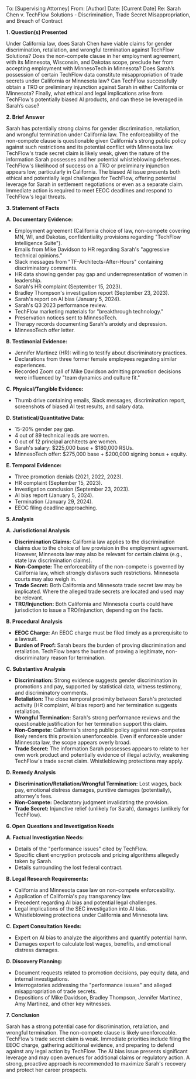 To:      [Supervising Attorney]
From:    [Author]
Date:    [Current Date]
Re:      Sarah Chen v. TechFlow Solutions - Discrimination, Trade Secret Misappropriation, and Breach of Contract

**1. Question(s) Presented**

Under California law, does Sarah Chen have viable claims for gender discrimination, retaliation, and wrongful termination against TechFlow Solutions? Does the non-compete clause in her employment agreement, with its Minnesota, Wisconsin, and Dakotas scope,  preclude her from accepting employment with MinnesoTech in Minnesota?  Does Sarah’s possession of certain TechFlow data constitute misappropriation of trade secrets under California or Minnesota law? Can TechFlow successfully obtain a TRO or preliminary injunction against Sarah in either California or Minnesota? Finally, what ethical and legal implications arise from TechFlow's potentially biased AI products, and can these be leveraged in Sarah’s case?


**2. Brief Answer**

Sarah has potentially strong claims for gender discrimination, retaliation, and wrongful termination under California law. The enforceability of the non-compete clause is questionable given California's strong public policy against such restrictions and its potential conflict with Minnesota law.  TechFlow's trade secret claim is likely weak, given the nature of the information Sarah possesses and her potential whistleblowing defenses.  TechFlow's likelihood of success on a TRO or preliminary injunction appears low, particularly in California. The biased AI issue presents both ethical and potentially legal challenges for TechFlow, offering potential leverage for Sarah in settlement negotiations or even as a separate claim.  Immediate action is required to meet EEOC deadlines and respond to TechFlow's legal threats.

**3. Statement of Facts**

**A. Documentary Evidence:**

* Employment agreement (California choice of law, non-compete covering MN, WI, and Dakotas, confidentiality provisions regarding "TechFlow Intelligence Suite").
* Emails from Mike Davidson to HR regarding Sarah's "aggressive technical opinions."
* Slack messages from "TF-Architects-After-Hours" containing discriminatory comments.
* HR data showing gender pay gap and underrepresentation of women in leadership.
* Sarah's HR complaint (September 15, 2023).
* Bradley Thompson's investigation report (September 23, 2023).
* Sarah's report on AI bias (January 5, 2024).
* Sarah's Q3 2023 performance review.
* TechFlow marketing materials for "breakthrough technology."
* Preservation notices sent to MinnesoTech.
* Therapy records documenting Sarah's anxiety and depression.
* MinnesoTech offer letter.


**B. Testimonial Evidence:**

* Jennifer Martinez (HR): willing to testify about discriminatory practices.
* Declarations from three former female employees regarding similar experiences.
* Recorded Zoom call of Mike Davidson admitting promotion decisions were influenced by "team dynamics and culture fit."


**C. Physical/Tangible Evidence:**

* Thumb drive containing emails, Slack messages, discrimination report, screenshots of biased AI test results, and salary data.


**D. Statistical/Quantitative Data:**

* 15-20% gender pay gap.
* 4 out of 89 technical leads are women.
* 0 out of 12 principal architects are women.
* Sarah's salary: $225,000 base + $180,000 RSUs.
* MinnesoTech offer: $275,000 base + $200,000 signing bonus + equity.


**E. Temporal Evidence:**

* Three promotion denials (2021, 2022, 2023).
* HR complaint (September 15, 2023).
* Investigation conclusion (September 23, 2023).
* AI bias report (January 5, 2024).
* Termination (January 29, 2024).
* EEOC filing deadline approaching.


**5. Analysis**

**A. Jurisdictional Analysis**

* **Discrimination Claims:** California law applies to the discrimination claims due to the choice of law provision in the employment agreement. However,  Minnesota law may also be relevant for certain claims (e.g., state law discrimination claims).
* **Non-Compete:** The enforceability of the non-compete is governed by California law, which strongly disfavors such restrictions. Minnesota courts may also weigh in.
* **Trade Secret:**  Both California and Minnesota trade secret law may be implicated. Where the alleged trade secrets are located and used may be relevant.
* **TRO/Injunction:**  Both California and Minnesota courts could have jurisdiction to issue a TRO/injunction, depending on the facts.

**B. Procedural Analysis**

* **EEOC Charge:** An EEOC charge must be filed timely as a prerequisite to a lawsuit.
* **Burden of Proof:** Sarah bears the burden of proving discrimination and retaliation. TechFlow bears the burden of proving a legitimate, non-discriminatory reason for termination.


**C. Substantive Analysis**

* **Discrimination:**  Strong evidence suggests gender discrimination in promotions and pay, supported by statistical data, witness testimony, and discriminatory comments.
* **Retaliation:**  The close temporal proximity between Sarah's protected activity (HR complaint, AI bias report) and her termination suggests retaliation.
* **Wrongful Termination:** Sarah's strong performance reviews and the questionable justification for her termination support this claim.
* **Non-Compete:** California's strong public policy against non-competes likely renders this provision unenforceable. Even if enforceable under Minnesota law, the scope appears overly broad.
* **Trade Secret:**  The information Sarah possesses appears to relate to her own work product and potentially evidence of illegal activity, weakening TechFlow's trade secret claim.  Whistleblowing protections may apply.

**D. Remedy Analysis**

* **Discrimination/Retaliation/Wrongful Termination:**  Lost wages, back pay, emotional distress damages, punitive damages (potentially), attorney's fees.
* **Non-Compete:** Declaratory judgment invalidating the provision.
* **Trade Secret:**   Injunctive relief (unlikely for Sarah), damages (unlikely for TechFlow).


**6. Open Questions and Investigation Needs**

**A. Factual Investigation Needs:**

* Details of the "performance issues" cited by TechFlow.
* Specific client encryption protocols and pricing algorithms allegedly taken by Sarah.
* Details surrounding the lost federal contract.


**B. Legal Research Requirements:**

* California and Minnesota case law on non-compete enforceability.
* Application of California's pay transparency law.
* Precedent regarding AI bias and potential legal challenges.
* Legal implications of the SEC investigation into AI bias.
* Whistleblowing protections under California and Minnesota law.



**C. Expert Consultation Needs:**

* Expert on AI bias to analyze the algorithms and quantify potential harm.
* Damages expert to calculate lost wages, benefits, and emotional distress damages.


**D. Discovery Planning:**

* Document requests related to promotion decisions, pay equity data, and internal investigations.
* Interrogatories addressing the "performance issues" and alleged misappropriation of trade secrets.
* Depositions of Mike Davidson, Bradley Thompson, Jennifer Martinez, Amy Martinez, and other key witnesses.


**7. Conclusion**

Sarah has a strong potential case for discrimination, retaliation, and wrongful termination. The non-compete clause is likely unenforceable.  TechFlow's trade secret claim is weak. Immediate priorities include filing the EEOC charge, gathering additional evidence, and preparing to defend against any legal action by TechFlow.  The AI bias issue presents significant leverage and may open avenues for additional claims or regulatory action. A strong, proactive approach is recommended to maximize Sarah's recovery and protect her career prospects.
